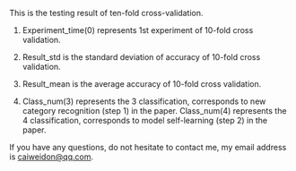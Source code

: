 This is the testing result of ten-fold cross-validation.

1. Experiment_time(0) represents 1st experiment of 10-fold cross validation.

2. Result_std is the standard deviation of accuracy of 10-fold cross validation.

3. Result_mean is the average accuracy of 10-fold cross validation.

4. Class_num(3) represents the 3 classification, corresponds to new category recognition (step 1) in the paper. Class_num(4) represents the 4 classification, corresponds to model self-learning (step 2) in the paper.

If you have any questions, do not hesitate to contact me, my email address is caiweidon@qq.com.